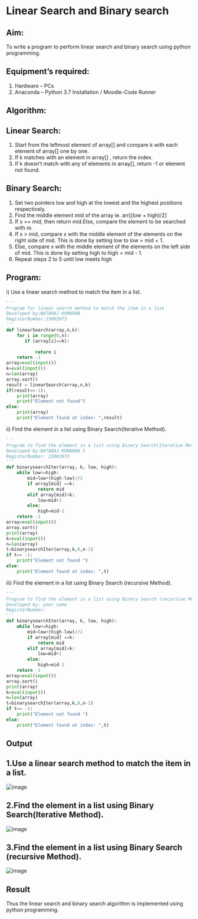 # Linear Search and Binary search
## Aim:
To write a program to perform linear search and binary search using python programming.
## Equipment’s required:
1.	Hardware – PCs
2.	Anaconda – Python 3.7 Installation / Moodle-Code Runner
## Algorithm:
## Linear Search:
1.	Start from the leftmost element of array[] and compare k with each element of array[] one by one.
2.	If k matches with an element in array[] , return the index.
3.	If k doesn’t match with any of elements in array[], return -1 or element not found.
## Binary Search:
1.	Set two pointers low and high at the lowest and the highest positions respectively.
2.	Find the middle element mid of the array ie. arr[(low + high)/2]
3.	If x == mid, then return mid.Else, compare the element to be searched with m.
4.	If x > mid, compare x with the middle element of the elements on the right side of mid. This is done by setting low to low = mid + 1.
5.	Else, compare x with the middle element of the elements on the left side of mid. This is done by setting high to high = mid - 1.
6.	Repeat steps 2 to 5 until low meets high
## Program:
i)	Use a linear search method to match the item in a list.
```python
''' 
Program for linear search method to match the item in a list
Developed by:NATARAJ KUMARAN
RegisterNumber:23003973 
'''
def linearSearch(array,n,k):
    for i in range(0,n):
       if (array[i]==k):
           
           return i
    return -1
array=eval(input())
k=eval(input())
n=len(array)
array.sort()
result = linearSearch(array,n,k)
if(result==-1):
    print(array)
    print("Element not found")
else:
    print(array)
    print("Element found at index: ",result)
```
ii)	Find the element in a list using Binary Search(Iterative Method).
```python
''' 
Program to find the element in a list using Binary Search(Iterative Method)..
Developed by:NATARAJ KUMARAN S
RegisterNumber: 23003973
'''
def binarysearchIter(array, k, low, high):
    while low<=high:
        mid=low+(high-low)//2
        if array[mid] ==k:
            return mid
        elif array[mid]<k:
            low=mid+1
        else:
            high=mid-1
    return -1
array=eval(input())
array.sort()
print(array)
k=eval(input())
n=len(array)
t=binarysearchIter(array,k,0,n-1)
if t== -1:
    print("Element not found ")
else:
    print("Element found at index: ",t)

```
iii)	Find the element in a list using Binary Search (recursive Method).
```python
''' 
Program to find the element in a list using Binary Search (recursive Method).
Developed by: your name
RegisterNumber: 
'''
def binarysearchIter(array, k, low, high):
    while low<=high:
        mid=low+(high-low)//2
        if array[mid] ==k:
            return mid
        elif array[mid]<k:
            low=mid+1
        else:
            high=mid-1
    return -1
array=eval(input())
array.sort()
print(array)
k=eval(input())
n=len(array)
t=binarysearchIter(array,k,0,n-1)
if t== -1:
    print("Element not found ")
else:
    print("Element found at index: ",t)

```
## Output
## 1.Use a linear search method to match the item in a list.
![image](https://github.com/nataraj26/Search-Algorithm/assets/147514615/c819e619-46c7-4c98-9fe6-260b1c941330)
## 2.Find the element in a list using Binary Search(Iterative Method).
![image](https://github.com/nataraj26/Search-Algorithm/assets/147514615/2d14d09f-e553-4684-8966-eb77143db50d)
## 3.Find the element in a list using Binary Search (recursive Method).
![image](https://github.com/nataraj26/Search-Algorithm/assets/147514615/8c372a28-6f78-459e-b191-b1c63610ba97)






## Result
Thus the linear search and binary search algorithm is implemented using python programming.
